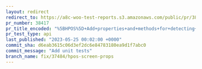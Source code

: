 ```yaml
---
layout: redirect
redirect_to: https://a8c-woo-test-reports.s3.amazonaws.com/public/pr/38417/api/index.html
pr_number: 38417
pr_title_encoded: "%5BHPOS%5D+Add+properties+and+methods+for+detecting+order+admin+screens+more+easily"
pr_test_type: api
last_published: "2023-05-25 00:02:00 +0000"
commit_sha: d6eab3615c06d3ef2dc6e84783180ea9d1f7abc0
commit_message: "Add unit tests"
branch_name: fix/37484/hpos-screen-props
---
```

